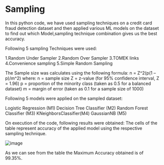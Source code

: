 # Sampling
In this python code, we have used sampling techniques on a credit card fraud detection dataset and then applied various ML models on the dataset to find out which Model,sampling technique combination gives us the best accuracy.

Following 5 sampling Techniques were used:

1.Random Under Sampler 
2.Random Over Sampler 
3.TOMEK links
4.Convenience sampling
5.Simple Random Sampling

The Sample size was calculates using the following formula: n = Z^2(p(1 – p)/m^2) where: n = sample size Z = z-value (for 95% confidence interval, Z = 1.96) p = proportion of the minority class (taken as 0.5 for a balanced dataset) m = margin of error (taken as 0.1 for a sample size of 1000)

Following 5 models were applied on the sampled dataset:

Logistic Regression (M1)
Decision Tree Classifier (M2)
Random Forest Classifier (M3)
KNeighborsClassifier(M4)
GaussianNB (M5)

On execution of the code, following results were obtained: The cells of the table represent accuracy of the applied model using the respective sampling technique.

![image](https://user-images.githubusercontent.com/72308693/219977583-84068d7f-e116-41f0-a81f-53cecdd9ade0.png)

As we can see from the table the Maximum Accuracy obtained is of 99.35%.
